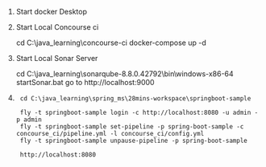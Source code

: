 1) Start docker Desktop 

2) Start Local Concourse ci

    cd  C:\java_learning\concourse-ci
	docker-compose up -d

3) Start Local Sonar Server
	
	cd C:\java_learning\sonarqube-8.8.0.42792\bin\windows-x86-64
	startSonar.bat
	go to http://localhost:9000


4) 
		cd C:\java_learning\spring_ms\28mins-workspace\springboot-sample
		
		fly -t springboot-sample login -c http://localhost:8080 -u admin -p admin
		fly -t springboot-sample set-pipeline -p spring-boot-sample -c concourse_ci/pipeline.yml -l concourse_ci/config.yml
		fly -t springboot-sample unpause-pipeline -p spring-boot-sample
		
		http://localhost:8080